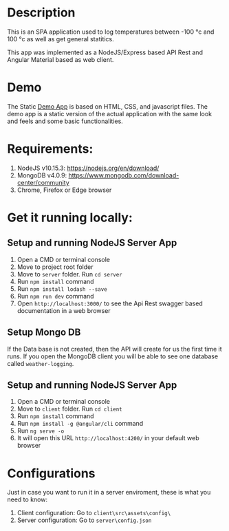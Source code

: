 # Description

This is an SPA application used to log temperatures between -100 °c and 100 °c as well as get general statitics.

This app was implemented as a NodeJS/Express based API Rest and Angular Material based as web client.   

# Demo

The Static [Demo App](https://andygarcia86.github.io/weather-logging-app/) is based on HTML, CSS, and javascript files. The demo app is a static version of the actual application with the same look and feels and some basic functionalities.

# Requirements:

1. NodeJS v10.15.3: https://nodejs.org/en/download/
2. MongoDB v4.0.9: https://www.mongodb.com/download-center/community
3. Chrome, Firefox or Edge browser 

# Get it running locally:

## Setup and running NodeJS Server App

1. Open a CMD or terminal console
2. Move to project root folder
3. Move to `server` folder. Run `cd server`
4. Run `npm install` command
5. Run `npm install lodash --save`
6. Run `npm run dev` command
7. Open `http://localhost:3000/` to see the Api Rest swagger based documentation in a web browser

## Setup Mongo DB

If the Data base is not created, then the API will create for us the first time it runs. If you open the MongoDB client you will be able to see one database called `weather-logging`.

## Setup and running NodeJS Server App

1. Open a CMD or terminal console
2. Move to `client` folder. Run `cd client`
3. Run `npm install` command
4. Run `npm install -g @angular/cli` command
5. Run `ng serve -o`
6. It will open this URL `http://localhost:4200/` in your default web browser

# Configurations

Just in case you want to run it in a server enviroment, these is what you need to know:

1. Client configuration: Go to `client\src\assets\config\`
2. Server configuration: Go to `server\config.json`
